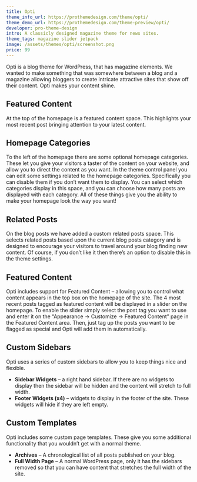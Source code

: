 ```yaml
---
title: Opti
theme_info_url: https://prothemedesign.com/theme/opti/
theme_demo_url: https://prothemedesign.com/theme-preview/opti/
developer: pro-theme-design
intro: A classicly designed magazine theme for news sites.
theme_tags: magazine slider jetpack
image: /assets/themes/opti/screenshot.png
price: 99
---
```


Opti is a blog theme for WordPress, that has magazine elements.&nbsp;We wanted to make something that was somewhere between a blog and a magazine allowing bloggers to create intricate attractive sites that show off their content. Opti makes your content shine.

## Featured Content

At the top of the homepage is a featured content space. This highlights your most recent post bringing attention to your latest content.

## Homepage Categories

To the left of the homepage there are some optional homepage categories. These let you give your visitors a taster of the content on your website, and allow you to direct the content as you want. In the theme control panel you can edit some settings related to the homepage categories. Specifically you can disable them if you don’t want them to display. You can select which categories display in this space, and you can choose how many posts are displayed with each category. All of these things give you the ability to make your homepage look the way you want!

## Related Posts

On the blog posts we have added a custom related posts space. This selects related posts based upon the current blog posts category and is designed to encourage your visitors to travel around your blog finding new content. Of course, if you don’t like it then there’s an option to disable this in the theme settings.

## Featured Content

Opti includes support for Featured Content – allowing you to control what content appears in the top box on the homepage of the site. The 4 most recent posts tagged as featured content will be displayed in a slider on the homepage. To enable the slider simply select the post tag you want to use and enter it on the “Appearance → Customize → Featured Content” page in the Featured Content area. Then, just tag up the posts you want to be flagged as special and Opti will add them in automatically.

## Custom Sidebars

Opti uses a series of custom sidebars to allow you to keep things nice and flexible.

* <strong>Sidebar Widgets</strong> – a right hand sidebar. If there are no widgets to display then the sidebar will be hidden and the content will stretch to full width.
* <strong>Footer Widgets (x4)</strong> – widgets to display in the footer of the site. These widgets will hide if they are left empty.

## Custom Templates

Opti includes some custom page templates. These give you some additional functionality that you wouldn’t get with a normal theme.

* <strong>Archives</strong> – A chronological list of all posts published on your blog.
* <strong>Full Width Page</strong> – A normal WordPress page, only it has the sidebars removed so that you can have content that stretches the full width of the site.

